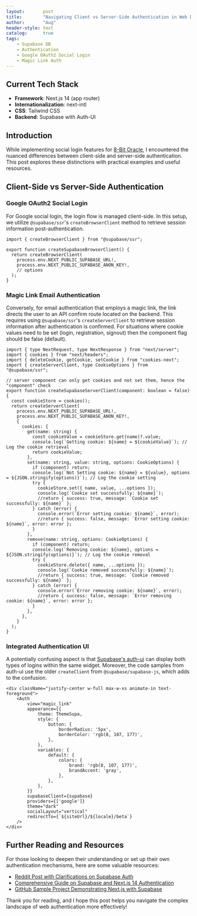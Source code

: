 ```yaml
---
layout:       post
title:        "Navigating Client vs Server-Side Authentication in Web Development"
author:       "Aug"
header-style: text
catalog:      true
tags:
    - Supabase DB
    - Authentication
    - Google OAuth2 Social Login
    - Magic Link Auth
---
```


## Current Tech Stack
- **Framework**: Next.js 14 (app router)
- **Internationalization**: next-intl
- **CSS**: Tailwind CSS
- **Backend**: Supabase with Auth-UI

## Introduction
While implementing social login features for [8-Bit Oracle](https://8bitoracle.ai), I encountered the nuanced differences between client-side and server-side authentication. This post explores these distinctions with practical examples and useful resources.

## Client-Side vs Server-Side Authentication
### Google OAuth2 Social Login
For Google social login, the login flow is managed client-side. In this setup, we utilize `@supabase/ssr`'s `createBrowserClient` method to retrieve session information post-authentication.

```code
import { createBrowserClient } from "@supabase/ssr";

export function createSupabaseBrowserClient() {
  return createBrowserClient(
    process.env.NEXT_PUBLIC_SUPABASE_URL!,
    process.env.NEXT_PUBLIC_SUPABASE_ANON_KEY!,
    // options
  );
}
```

### Magic Link Email Authentication
Conversely, for email authentication that employs a magic link, the link directs the user to an API confirm route located on the backend. This requires using `@supabase/ssr`'s `createServerClient` to retrieve session information after authentication is confirmed.
For situations where cookie values need to be set (login, registration, signout) then the component flag should be false (default).

```code
import { type NextRequest, type NextResponse } from "next/server";
import { cookies } from "next/headers";
import { deleteCookie, getCookie, setCookie } from "cookies-next";
import { createServerClient, type CookieOptions } from "@supabase/ssr";

// server component can only get cookies and not set them, hence the "component" check
export function createSupabaseServerClient(component: boolean = false) {
  const cookieStore = cookies();
  return createServerClient(
    process.env.NEXT_PUBLIC_SUPABASE_URL!,
    process.env.NEXT_PUBLIC_SUPABASE_ANON_KEY!,
    {
      cookies: {
        get(name: string) {
          const cookieValue = cookieStore.get(name)?.value;          
          console.log(`Getting cookie: ${name} = ${cookieValue}`); // Log the cookie retrieval
          return cookieValue;
        },
        set(name: string, value: string, options: CookieOptions) {
          if (component) return;
          console.log(`Not Setting cookie: ${name} = ${value}, options = ${JSON.stringify(options)}`); // Log the cookie setting
          try {
            cookieStore.set({ name, value, ...options });
            console.log(`Cookie set successfully: ${name}`);
            //return { success: true, message: `Cookie set successfully: ${name}` };
          } catch (error) {
            console.error(`Error setting cookie: ${name}`, error);
            //return { success: false, message: `Error setting cookie: ${name}`, error: error };
          }          
        },
        remove(name: string, options: CookieOptions) {
          if (component) return;
          console.log(`Removing cookie: ${name}, options = ${JSON.stringify(options)}`); // Log the cookie removal
          try {
            cookieStore.delete({ name, ...options });
            console.log(`Cookie removed successfully: ${name}`);
            //return { success: true, message: `Cookie removed successfully: ${name}` };
          } catch (error) {
            console.error(`Error removing cookie: ${name}`, error);
            //return { success: false, message: `Error removing cookie: ${name}`, error: error };
          }
        },
      },
    }
  );
}
```

### Integrated Authentication UI
A potentially confusing aspect is that [Supabase's auth-ui](https://supabase.com/docs/guides/auth/auth-helpers/auth-ui) can display both types of logins within the same widget. Moreover, the code samples from auth-ui use the older `createClient` from `@supabase/supabase-js`, which adds to the confusion.

```code
<div className="justify-center w-full max-w-xs animate-in text-foreground">
    <Auth
        view="magic_link"
        appearance={{
            theme: ThemeSupa,
            style: {
                button: {
                    borderRadius: '5px',
                    borderColor: 'rgb(8, 107, 177)',
                },
            },
            variables: {
                default: {
                    colors: {
                        brand: 'rgb(8, 107, 177)',
                        brandAccent: 'gray',
                    },
                },
            },
        }}
        supabaseClient={supabase}
        providers={['google']}
        theme="dark"
        socialLayout="vertical"
        redirectTo={`${siteUrl}/${locale}/beta`}
    />
</div>
```                                            

## Further Reading and Resources
For those looking to deepen their understanding or set up their own authentication mechanisms, here are some valuable resources:
- [Reddit Post with Clarifications on Supabase Auth](https://www.reddit.com/r/Supabase/comments/17hbwqb/question_about_supabasessr_and)
- [Comprehensive Guide on Supabase and Next.js 14 Authentication](https://ekremsonmezer.substack.com/p/supabase-and-nextjs-14-authentication)
- [GitHub Sample Project Demonstrating Next.js with Supabase](https://github.com/SamuelSackey/nextjs-supabase-example)

Thank you for reading, and I hope this post helps you navigate the complex landscape of web authentication more effectively!
